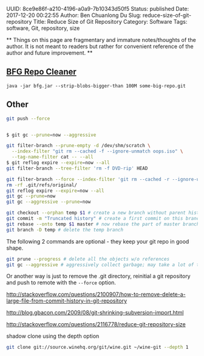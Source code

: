 UUID: 8ce9e86f-a210-4196-a0a9-7b10343d50f5
Status: published
Date: 2017-12-20 00:22:55
Author: Ben Chuanlong Du
Slug: reduce-size-of-git-repository
Title: Reduce Size of Git Repository
Category: Software
Tags: software, Git, repository, size

**
Things on this page are
fragmentary and immature notes/thoughts of the author.
It is not meant to readers
but rather for convenient reference of the author and future improvement.
**

## [BFG Repo Cleaner](https://rtyley.github.io/bfg-repo-cleaner/)

```
java -jar bfg.jar --strip-blobs-bigger-than 100M some-big-repo.git
```

## Other

```bash
git push --force


$ git gc --prune=now --aggressive

git filter-branch --prune-empty -d /dev/shm/scratch \
  --index-filter "git rm --cached -f --ignore-unmatch oops.iso" \
  --tag-name-filter cat -- --all
$ git reflog expire --expire=now --all
git filter-branch --tree-filter 'rm -f DVD-rip' HEAD

git filter-branch --force --index-filter 'git rm --cached -r --ignore-unmatch oops.iso' --prune-empty --tag-name-filter cat -- --all
rm -rf .git/refs/original/
git reflog expire --expire=now --all
git gc --prune=now
git gc --aggressive --prune=now
```

```bash
git checkout --orphan temp $1 # create a new branch without parent history
git commit -m "Truncated history" # create a first commit on this branch
git rebase --onto temp $1 master # now rebase the part of master branch that we want to keep onto this branch
git branch -D temp # delete the temp branch
```

The following 2 commands are optional - they keep your git repo in good shape.

```bash
git prune --progress # delete all the objects w/o references
git gc --aggressive # aggressively collect garbage; may take a lot of time on large repos
```

Or another way is just to remove the .git directory, 
reinitial a git repository and push to remote with the `--force` option.

http://stackoverflow.com/questions/2100907/how-to-remove-delete-a-large-file-from-commit-history-in-git-repository

http://blog.gbacon.com/2009/08/git-shrinking-subversion-import.html

http://stackoverflow.com/questions/2116778/reduce-git-repository-size

shadow clone using the depth option
```bash
git clone git://source.winehq.org/git/wine.git ~/wine-git --depth 1
```
